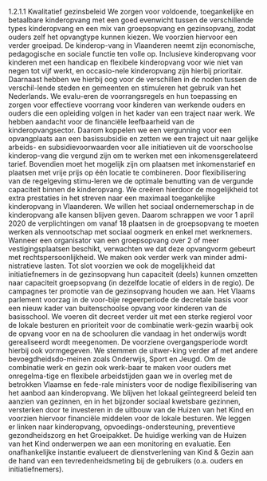 1.2.1.1 Kwalitatief gezinsbeleid We zorgen voor voldoende, toegankelijke en betaalbare kinderopvang met een goed evenwicht tussen de verschillende types kinderopvang en een mix van groepsopvang en gezinsopvang, zodat ouders zelf het opvangtype kunnen kiezen. We voorzien hiervoor een verder groeipad. De kinderop-vang in Vlaanderen neemt zijn economische, pedagogische en sociale functie ten volle op. Inclusieve kinderopvang voor kinderen met een handicap en flexibele kinderopvang voor wie niet van negen tot vijf werkt, en occasio-nele kinderopvang zijn hierbij prioritair. Daarnaast hebben we hierbij oog voor de verschillen in de noden tussen de verschil-lende steden en gemeenten en stimuleren het gebruik van het Nederlands. We evalu-eren de voorrangsregels en hun toepassing en zorgen voor effectieve voorrang voor kinderen van werkende ouders en ouders die een opleiding volgen in het kader van een traject naar werk. We hebben aandacht voor de financiële leefbaarheid van de kinderopvangsector. Daarom koppelen we een vergunning voor een opvangplaats aan een basissubsidie en zetten we een traject uit naar gelijke arbeids- en subsidievoorwaarden voor alle initiatieven uit de voorschoolse kinderop-vang die vergund zijn om te werken met een inkomensgerelateerd tarief. Bovendien moet het mogelijk zijn om plaatsen met inkomenstarief en plaatsen met vrije prijs op één locatie te combineren. Door flexibilisering van de regelgeving stimu-leren we de optimale benutting van de vergunde capaciteit binnen de kinderopvang. We creëren hierdoor de mogelijkheid tot extra prestaties in het streven naar een maximaal toegankelijke kinderopvang in Vlaanderen. We willen het sociaal ondernemerschap in de kinderopvang alle kansen blijven geven. Daarom schrappen we voor 1 april 2020 de verplichtingen om vanaf 18 plaatsen in de groepsopvang te moeten werken als vennootschap met sociaal oogmerk en enkel met werknemers. Wanneer een organisator van een groepsopvang over 2 of meer vestigingsplaatsen beschikt, verwachten we dat deze opvangvorm gebeurt met rechtspersoonlijkheid. We maken ook verder werk van minder admi-nistratieve lasten. Tot slot voorzien we ook de mogelijkheid dat initiatiefnemers in de gezinsopvang hun capaciteit (deels) kunnen omzetten naar capaciteit groepsopvang (in dezelfde locatie of elders in de regio). De campagnes ter promotie van de gezinsopvang houden we aan. Het Vlaams parlement voorzag in de voor-bije regeerperiode de decretale basis voor een nieuw kader van buitenschoolse opvang voor kinderen van de basisschool. We voeren dit decreet verder uit met een sterke regierol voor de lokale besturen en prioriteit voor de combinatie werk-gezin waarbij ook de opvang voor en na de schooluren die vandaag in het onderwijs wordt gerealiseerd wordt meegenomen. De voorziene overgangsperiode wordt hierbij ook vormgegeven. We stemmen de uitwer-king verder af met andere bevoegdheidsdo-meinen zoals Onderwijs, Sport en Jeugd. Om de combinatie werk en gezin ook werk-baar te maken voor ouders met onregelma-tige en flexibele arbeidstijden gaan we in overleg met de betrokken Vlaamse en fede-rale ministers voor de nodige flexibilisering van het aanbod aan kinderopvang. We blijven het lokaal geïntegreerd beleid ten aanzien van gezinnen, en in het bijzonder sociaal kwetsbare gezinnen, versterken door te investeren in de uitbouw van de Huizen van het Kind en voorzien hiervoor financiële middelen voor de lokale besturen. We leggen er linken naar kinderopvang, opvoedings-ondersteuning, preventieve gezondheidszorg en het Groeipakket. De huidige werking van de Huizen van het Kind onderwerpen we aan een monitoring en evaluatie. Een onafhankelijke instantie evalueert de dienstverlening van Kind & Gezin aan de hand van een tevredenheidsmeting bij de gebruikers (o.a. ouders en initiatiefnemers). 